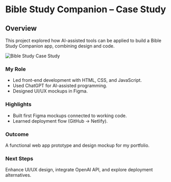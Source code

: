 # Bible Study Companion – Case Study

## Overview
This project explored how AI-assisted tools can be applied to build a Bible Study Companion app, combining design and code.

![Bible Study Case Study](bible-study-case.png)

### My Role
- Led front-end development with HTML, CSS, and JavaScript.  
- Used ChatGPT for AI-assisted programming.  
- Designed UI/UX mockups in Figma.  

### Highlights
- Built first Figma mockups connected to working code.  
- Learned deployment flow (GitHub → Netlify).  

### Outcome
A functional web app prototype and design mockup for my portfolio.  

### Next Steps
Enhance UI/UX design, integrate OpenAI API, and explore deployment alternatives.
